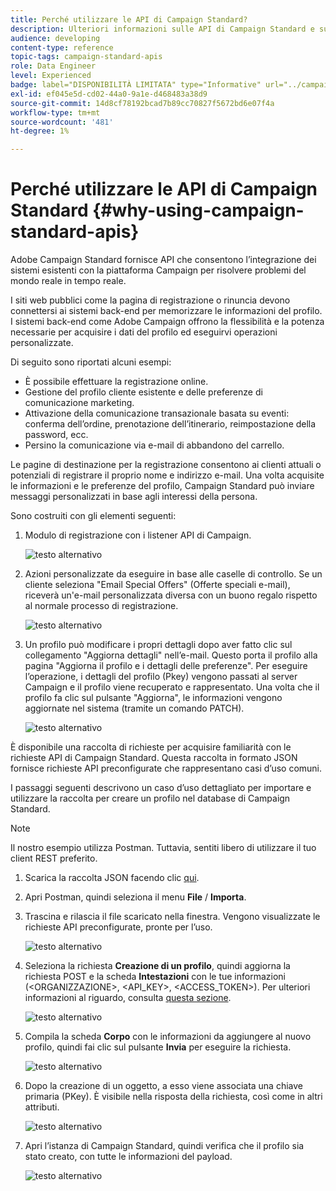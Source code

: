 ```yaml
---
title: Perché utilizzare le API di Campaign Standard?
description: Ulteriori informazioni sulle API di Campaign Standard e sui motivi del loro utilizzo.
audience: developing
content-type: reference
topic-tags: campaign-standard-apis
role: Data Engineer
level: Experienced
badge: label="DISPONIBILITÀ LIMITATA" type="Informative" url="../campaign-standard-migration-home.md" tooltip="Limitato agli utenti Campaign Standard migrati"
exl-id: ef045e5d-cd02-44a0-9a1e-d468483a38d9
source-git-commit: 14d8cf78192bcad7b89cc70827f5672bd6e07f4a
workflow-type: tm+mt
source-wordcount: '481'
ht-degree: 1%

---
```


# Perché utilizzare le API di Campaign Standard {#why-using-campaign-standard-apis}

Adobe Campaign Standard fornisce API che consentono l’integrazione dei sistemi esistenti con la piattaforma Campaign per risolvere problemi del mondo reale in tempo reale.

I siti web pubblici come la pagina di registrazione o rinuncia devono connettersi ai sistemi back-end per memorizzare le informazioni del profilo. I sistemi back-end come Adobe Campaign offrono la flessibilità e la potenza necessarie per acquisire i dati del profilo ed eseguirvi operazioni personalizzate.

Di seguito sono riportati alcuni esempi:

* È possibile effettuare la registrazione online.
* Gestione del profilo cliente esistente e delle preferenze di comunicazione marketing.
* Attivazione della comunicazione transazionale basata su eventi: conferma dell’ordine, prenotazione dell’itinerario, reimpostazione della password, ecc.
* Persino la comunicazione via e-mail di abbandono del carrello.

Le pagine di destinazione per la registrazione consentono ai clienti attuali o potenziali di registrare il proprio nome e indirizzo e-mail. Una volta acquisite le informazioni e le preferenze del profilo, Campaign Standard può inviare messaggi personalizzati in base agli interessi della persona.

Sono costruiti con gli elementi seguenti:

1. Modulo di registrazione con i listener API di Campaign.

   ![testo alternativo](assets/apis_uc1.png)

1. Azioni personalizzate da eseguire in base alle caselle di controllo. Se un cliente seleziona &quot;Email Special Offers&quot; (Offerte speciali e-mail), riceverà un&#39;e-mail personalizzata diversa con un buono regalo rispetto al normale processo di registrazione.

   ![testo alternativo](assets/apis_uc2.png)

1. Un profilo può modificare i propri dettagli dopo aver fatto clic sul collegamento &quot;Aggiorna dettagli&quot; nell’e-mail. Questo porta il profilo alla pagina &quot;Aggiorna il profilo e i dettagli delle preferenze&quot;. Per eseguire l’operazione, i dettagli del profilo (Pkey) vengono passati al server Campaign e il profilo viene recuperato e rappresentato. Una volta che il profilo fa clic sul pulsante &quot;Aggiorna&quot;, le informazioni vengono aggiornate nel sistema (tramite un comando PATCH).

   ![testo alternativo](assets/apis_uc3.png)

È disponibile una raccolta di richieste per acquisire familiarità con le richieste API di Campaign Standard. Questa raccolta in formato JSON fornisce richieste API preconfigurate che rappresentano casi d’uso comuni.

I passaggi seguenti descrivono un caso d’uso dettagliato per importare e utilizzare la raccolta per creare un profilo nel database di Campaign Standard.

>[!NOTE]
>
>Il nostro esempio utilizza Postman. Tuttavia, sentiti libero di utilizzare il tuo client REST preferito.

1. Scarica la raccolta JSON facendo clic [qui](https://helpx.adobe.com/content/dam/help/en/campaign/kb/working-with-acs-api/_jcr_content/main-pars/download_section/download-1/KB_postman_collection.json.zip).

1. Apri Postman, quindi seleziona il menu **File** / **Importa**.

1. Trascina e rilascia il file scaricato nella finestra. Vengono visualizzate le richieste API preconfigurate, pronte per l’uso.

   ![testo alternativo](assets/postman_collection.png)

1. Seleziona la richiesta **Creazione di un profilo**, quindi aggiorna la richiesta POST e la scheda **Intestazioni** con le tue informazioni (&lt;ORGANIZZAZIONE>, &lt;API_KEY>, &lt;ACCESS_TOKEN>). Per ulteriori informazioni al riguardo, consulta [questa sezione](setting-up-api-access.md).

   ![testo alternativo](assets/postman_uc1.png)

1. Compila la scheda **Corpo** con le informazioni da aggiungere al nuovo profilo, quindi fai clic sul pulsante **Invia** per eseguire la richiesta.

   ![testo alternativo](assets/postman_uc2.png)

1. Dopo la creazione di un oggetto, a esso viene associata una chiave primaria (PKey). È visibile nella risposta della richiesta, così come in altri attributi.

   ![testo alternativo](assets/postman_uc3.png)

1. Apri l’istanza di Campaign Standard, quindi verifica che il profilo sia stato creato, con tutte le informazioni del payload.

   ![testo alternativo](assets/postman_uc4.png)
